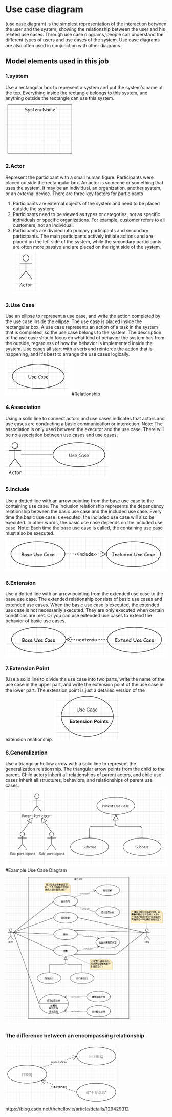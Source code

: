 # Use case diagram
(use case diagram) is the simplest representation of the interaction between the user and the system, showing the relationship between the user and his related use cases. Through use case diagrams, people can understand the different types of users and use cases of the system. Use case diagrams are also often used in conjunction with other diagrams.

## Model elements used in this job

### 1.system
Use a rectangular box to represent a system and put the system's name at the top. Everything inside the rectangle belongs to this system, and anything outside the rectangle can use this system.
![Alt ​​text](pic1.png)

### 2.Actor
Represent the participant with a small human figure. Participants were placed outside the rectangular box. An actor is someone or something that uses the system. It may be an individual, an organization, another system, or an external device. There are three key factors for participants

1. Participants are external objects of the system and need to be placed outside the system;
2. Participants need to be viewed as types or categories, not as specific individuals or specific organizations. For example, customer refers to all customers, not an individual.
3. Participants are divided into primary participants and secondary participants. The main participants actively initiate actions and are placed on the left side of the system, while the secondary participants are often more passive and are placed on the right side of the system.
![Alt ​​text](pic2.png)

### 3.Use Case
Use an ellipse to represent a use case, and write the action completed by the use case inside the ellipse. The use case is placed inside the rectangular box. A use case represents an action of a task in the system that is completed, so the use case belongs to the system. The description of the use case should focus on what kind of behavior the system has from the outside, regardless of how the behavior is implemented inside the system. Use cases all start with a verb and reinforce the action that is happening, and it's best to arrange the use cases logically.
![Alt ​​text](pic3.png)
#Relationship
### 4.Association
Using a solid line to connect actors and use cases indicates that actors and use cases are conducting a basic communication or interaction. Note: The association is only used between the executor and the use case. There will be no association between use cases and use cases.
![Alt ​​text](pic4.png)
### 5.Include
Use a dotted line with an arrow pointing from the base use case to the containing use case. The inclusion relationship represents the dependency relationship between the basic use case and the included use case. Every time the basic use case is executed, the included use case will also be executed. In other words, the basic use case depends on the included use case. Note: Each time the base use case is called, the containing use case must also be executed.
![Alt ​​text](pic5.png)

### 6.Extension
Use a dotted line with an arrow pointing from the extended use case to the base use case. The extended relationship consists of basic use cases and extended use cases. When the basic use case is executed, the extended use case is not necessarily executed. They are only executed when certain conditions are met. Or you can use extended use cases to extend the behavior of basic use cases.
![Alt ​​text](pic6.png)

### 7.Extension Point
(Use a solid line to divide the use case into two parts, write the name of the use case in the upper part, and write the extension point of the use case in the lower part. The extension point is just a detailed version of the extension relationship.
![Alt ​​text](pic7.png)
### 8.Generalization
Use a triangular hollow arrow with a solid line to represent the generalization relationship. The triangular arrow points from the child to the parent. Child actors inherit all relationships of parent actors, and child use cases inherit all structures, behaviors, and relationships of parent use cases.
![Alt ​​text](pic8.png)
#Example Use Case Diagram
![Alt ​​text](pic9.png)
### The difference between an encompassing relationship
![Alt ​​text](pic10.png)
https://blog.csdn.net/thehellovie/article/details/129429312
